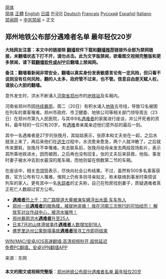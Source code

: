  <!-- 面包屑导航 --> <div class="breadcrumb"><!-- GTranslate: https://gtranslate.io/ -->  <div class="switcher notranslate">  <div class="selected">  <a href="#" onclick="return false;"> 简体</a>  </div>  <div class="option">  <a href="https://www.bannedbook.org" onclick="doGTranslate('zh-CN|zh-CN');jQuery('div.switcher div.selected a').html(jQuery(this).html());return false;" title="简体中文" class="nturl selected"> 简体</a>  <a href="https://www.bannedbook.org/zh-tw/" onclick="doGTranslate('zh-CN|zh-TW');jQuery('div.switcher div.selected a').html(jQuery(this).html());return false;" title="繁體中文" class="nturl"> 正體</a>  <a href="https://www.bannedbook.org/en/" onclick="doGTranslate('zh-CN|en');jQuery('div.switcher div.selected a').html(jQuery(this).html());return false;" title="English" class="nturl"> English</a>  <a href="https://www.bannedbook.org/ja/" onclick="doGTranslate('zh-CN|ja');jQuery('div.switcher div.selected a').html(jQuery(this).html());return false;" title="日本語" class="nturl"> 日語</a>  <a href="https://www.bannedbook.org/ko/" onclick="doGTranslate('zh-CN|ko');jQuery('div.switcher div.selected a').html(jQuery(this).html());return false;" title="한국어" class="nturl"> 한국어</a>  <a href="https://www.bannedbook.org/de/" onclick="doGTranslate('zh-CN|de');jQuery('div.switcher div.selected a').html(jQuery(this).html());return false;" title="Deutsch" class="nturl"> Deutsch</a>  <a href="https://www.bannedbook.org/fr/" onclick="doGTranslate('zh-CN|fr');jQuery('div.switcher div.selected a').html(jQuery(this).html());return false;" title="Français" class="nturl"> Français</a>  <a href="https://www.bannedbook.org/ru/" onclick="doGTranslate('zh-CN|ru');jQuery('div.switcher div.selected a').html(jQuery(this).html());return false;" title="Русский" class="nturl"> Русский</a>  <a href="https://www.bannedbook.org/es/" onclick="doGTranslate('zh-CN|es');jQuery('div.switcher div.selected a').html(jQuery(this).html());return false;" title="Español" class="nturl"> Español</a>  <a href="https://www.bannedbook.org/it/" onclick="doGTranslate('zh-CN|it');jQuery('div.switcher div.selected a').html(jQuery(this).html());return false;" title="Italiano" class="nturl"> Italiano</a>  </div>  </div>      <div class='breadcrumb-sub'><!-- Breadcrumb NavXT 6.3.0 --> <a href="https://www.bannedbook.org/" class="home">禁闻网</a> &gt; <a href="https://www.bannedbook.org/bnews/cbnews/" class="category">中共禁闻</a> &gt; 正文</div></div><h2>郑州地铁公布部分遇难者名单 最年轻仅20岁</h2> <p class="notice"><b>大陆网友注意：本文中的链接除 <a href="https://github.com/bannedbook/fanqiang" >翻墙</a>软件下载和<a href="https://github.com/killgcd/justmysocks/blob/master/README.md">翻墙推荐</a>链接外全部为禁网链接，未翻墙状态下打不开，请勿点击。此为文字版禁闻，欲看图文视频完整版和更多禁闻，请下载<a href="https://github.com/bannedbook/fanqiang">翻墙软件或APP</a>后翻墙上禁闻网。</p><p>备注：翻墙看新闻非常安全，翻墙以真实身份发表敏感言论有一定风险，但只看不说则没有任何风险，翻的人太多，政府管不过来，也不管。信息自由是天赋人权，请放心大胆的翻墙。</b></p>  <div class="entry"> <p id="conimg">意外发生时，洪水不断涌入<a href="https://www.bannedbook.org/bnews/tag/%e6%b2%b3%e5%8d%97%e7%9c%81/" class="st_tag internal_tag" rel="tag" title="标签 河南省 下的日志">河南省</a><a href="https://www.bannedbook.org/bnews/tag/%e9%83%91%e5%b7%9e/" class="st_tag internal_tag" rel="tag" title="标签 郑州 下的日志">郑州</a>市的<a href="https://www.bannedbook.org/bnews/tag/%E5%9C%B0%E9%93%81%E7%AB%99/" class="st_tag internal_tag" rel="tag" title="标签 地铁站 下的日志">地铁站</a>及车厢内。</p> <p>河南省郑州市因<a href="https://www.bannedbook.org/bnews/tag/%E6%8C%81%E7%BB%AD%E6%9A%B4%E9%9B%A8/" class="st_tag internal_tag" rel="tag" title="标签 持续暴雨 下的日志">持续暴雨</a>，周二（20日）有积水涌入<a href="https://www.bannedbook.org/bnews/tag/%e5%9c%b0%e9%93%81/" class="st_tag internal_tag" rel="tag" title="标签 地铁 下的日志">地铁</a>五号线，导致12名被困在列车的乘客罹难。郑州市政府、市卫健委、地铁公司等相关部门领导周五（23日）在郑州市第九人民医院，与其中9名<a href="https://www.bannedbook.org/bnews/tag/%E9%81%87%E9%9A%BE%E8%80%85/" class="st_tag internal_tag" rel="tag" title="标签 遇难者 下的日志">遇难者</a>的家属进行座谈，并公开死者的资料，最年轻的一位只有20岁。有<a href="https://www.bannedbook.org/bnews/tag/%E9%81%87%E9%9A%BE/" class="st_tag internal_tag" rel="tag" title="标签 遇难 下的日志">遇难</a>者亲属亲述他们意外前的最后一刻。</p>  <p>其中一名遇难者是27岁的张挽月，其姑姑表示，张原本和丈夫坐在一起，之后水就涨上来了，再后来他们在<span class='wp_keywordlink'><a href="https://www.bannedbook.org/forum5/topic38.html" title="劫难逃生有秘诀" target="_blank">逃生</a></span>过程中，水流愈来愈急，两个人就冲散了。之后就传来噩耗，张挽月不幸罹难。失去联系前，张挽月给母亲发去两段现场影片，表示其所乘地铁进水，因而被困，之后再也没有回复。张的丈夫后来获救，他指，事发时妻子被水冲去到水最深的尾车厢，而他则留在倒数第二节的车厢。</p> <p>在座谈中，相关<a href="https://www.bannedbook.org/bnews/tag/%e5%b8%82%e9%a2%86%e5%af%bc/" class="st_tag internal_tag" rel="tag" title="标签 市领导 下的日志">市领导</a>表示，尽快向社会公布结果。不过，虽然有500多名乘客获救，官方公布有12人罹难，惟网上仍有多则寻亲贴文，称未联络到事发时乘搭该列车的家人。更有其中一名<a href="https://www.bannedbook.org/bnews/tag/%E5%A4%B1%E8%B8%AA%E8%80%85/" class="st_tag internal_tag" rel="tag" title="标签 失踪者 下的日志">失踪者</a>的丈夫称，自己在殓房找到妻子，质疑遇难者真正死亡人数超过官方公布。</p>  <ul class='op-related-articles' title='相关阅读'> <li><a href='https://www.bannedbook.org/bnews/comments/20210723/1592576.html' target='_blank'><b>遇难者</b>恐上千：京广路隧道大量被淹车辆浮出水面 车车有人</a></li> <li><a href='https://www.bannedbook.org/bnews/bannedvideo/20210722/1591626.html' target='_blank'>郑州一些<b>遇难者</b>的眼角膜，被就地盗摘！    我在河南三次旅行的可怕经历！    解放军对台作战中心，被洪水摧垮！</a></li> <li><a href='https://www.bannedbook.org/bnews/headline/20210721/1591530.html' target='_blank'>郑州暴雨洪水<b>遇难者</b>升至25人</a></li> <li><a href='https://www.bannedbook.org/bnews/baitai/20210719/1589843.html' target='_blank'>日本7月初山体滑坡事件<b>遇难者</b>人数增加到18人</a></li> <li><a href='https://www.bannedbook.org/bnews/worldnews/usa/20210716/1588102.html' target='_blank'>佛罗里达州公寓倒塌事故<b>遇难者</b>搜寻工作即将结束</a></li> </ul> <p class="texttj"> <a href="https://github.com/bannedbook/fanqiang/wiki/V2ray%E6%9C%BA%E5%9C%BA" target="_blank">WIN/MAC/安卓/iOS高速翻墙:高清视频秒开,超低延迟</a><br/> <a href="https://github.com/bannedbook/fanqiang/wiki/%E7%A6%81%E9%97%BB%E7%BD%91%E5%AE%89%E5%8D%93%E7%BF%BB%E5%A2%99%E6%96%B0%E9%97%BBAPP" target="_blank">免费PC翻墙、安卓VPN翻墙APP</a></p><p> 来源：东网 </p> <a name='sharetosocial'></a>  <div style="margin-bottom:5px;padding-bottom:5px;clear:both"> <div id="archive-pix-1" class="banner-ads"> <!-- AuctionX Display platform tag START --> <div id="26318x728x90x621x_ADSLOT2" clicktrack="%%CLICK_URL_ESC%%"></div> <!-- AuctionX Display platform tag END --> </div> <div id="archive-pix-2" class="banner-ads"> <!-- AuctionX Display platform tag START --> <div id="26315x300x250x621x_ADSLOT2" clicktrack="%%CLICK_URL_ESC%%"></div> <!-- AuctionX Display platform tag END --> </div> </div>  <div id="archive-pix-1" class="banner-ads"> <!-- AuctionX Display platform tag START --> <div id="26318x728x90x621x_ADSLOT3" clicktrack="%%CLICK_URL_ESC%%"></div> <!-- AuctionX Display platform tag END --> </div> <div><b>本文的图文或视频完整版</b>：<a href='https://www.bannedbook.org/bnews/cbnews/20210724/1593181.html'>郑州地铁公布部分遇难者名单 最年轻仅20岁</a></div>  </div><!--END ENTRY--> 